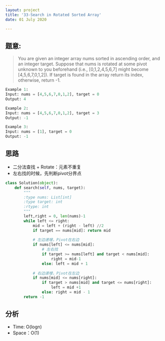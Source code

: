 ```yaml
---
layout: project
title: '33-Search in Rotated Sorted Array'
date: 01 July 2020

---
```

## 题意: 
> You are given an integer array nums sorted in ascending order, and an integer target.
> Suppose that nums is rotated at some pivot unknown to you beforehand (i.e., [0,1,2,4,5,6,7] might become [4,5,6,7,0,1,2]).
> If target is found in the array return its index, otherwise, return -1.

~~~python
Example 1:
Input: nums = [4,5,6,7,0,1,2], target = 0
Output: 4

Example 2:
Input: nums = [4,5,6,7,0,1,2], target = 3
Output: -1

Example 3:
Input: nums = [1], target = 0
Output: -1
~~~


## 思路
- 二分法查找 + Rotate：元素不重复
- 左右找的时候，先判断pivot分界点

~~~python
class Solution(object):
    def search(self, nums, target):
        """
        :type nums: List[int]
        :type target: int
        :rtype: int
        """
        left,right = 0, len(nums)-1
        while left <= right:
            mid = left + (right - left) //2
            if target == nums[mid]: return mid
            
            # 左边递增，Pivot在右边
            if nums[left] <= nums[mid]:
                # 左右找
                if target >= nums[left] and target < nums[mid]:
                    right = mid-1
                else: left = mid + 1
            
            # 右边递增，Pivot在左边
            if nums[mid] <= nums[right]:
                if target > nums[mid] and target <= nums[right]:
                    left = mid +1
                else: right = mid - 1
        return -1
~~~

## 分析
- Time: O(logn)
- Space：O(1)
